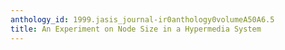 ```yaml
---
anthology_id: 1999.jasis_journal-ir0anthology0volumeA50A6.5
title: An Experiment on Node Size in a Hypermedia System
---
```

